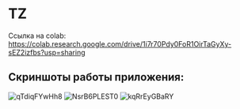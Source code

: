 # TZ
Ссылка на colab: https://colab.research.google.com/drive/1i7r70Pdy0FoR1OirTaGyXy-sEZ2izfbs?usp=sharing

## Скриншоты работы приложения:

![qTdiqFYwHh8](https://github.com/desretoot/TZ/assets/114093741/69498763-eed2-4a0d-8df6-22ce6a4c12ea)
![NsrB6PLEST0](https://github.com/desretoot/TZ/assets/114093741/862f23f6-6a9d-4a0d-ad06-25fe5847f36b)
![kqRrEyGBaRY](https://github.com/desretoot/TZ/assets/114093741/c9fc3da2-8f2e-4b8e-bf48-14893b973e2d)

